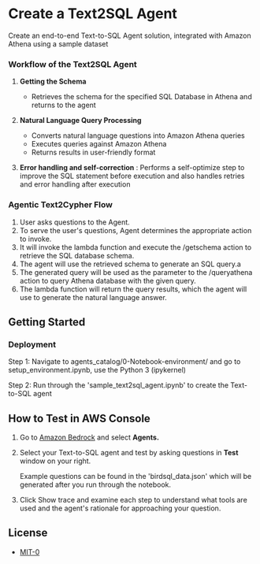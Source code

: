 # Create a Text2SQL Agent

Create an end-to-end Text-to-SQL Agent solution, integrated with Amazon Athena using a sample dataset

### Workflow of the Text2SQL Agent

1. **Getting the Schema**
    - Retrieves the schema for the specified SQL Database in Athena and returns to the agent

2. **Natural Language Query Processing**
    - Converts natural language questions into Amazon Athena queries
    - Executes queries against Amazon Athena
    - Returns results in user-friendly format

3. **Error handling and self-correction** : Performs a self-optimize step to improve the SQL statement before execution and also handles retries and error handling after execution

### Agentic Text2Cypher Flow

1. User asks questions to the Agent.
2. To serve the user's questions, Agent determines the appropriate action to invoke.
3. It will invoke the lambda function and execute the /getschema action to retrieve the SQL database schema.
4. The agent will use the retrieved schema to generate an SQL query.a
5. The generated query will be used as the parameter to the /queryathena action to query Athena database with the given query.
6. The lambda function will return the query results, which the agent will use to generate the natural language answer.

## Getting Started

### Deployment

Step 1: Navigate to agents_catalog/0-Notebook-environment/ and go to setup_environment.ipynb, use the Python 3 (ipykernel)

Step 2: Run through the 'sample_text2sql_agent.ipynb' to create the Text-to-SQL agent

## How to Test in AWS Console

1. Go to [Amazon Bedrock](https://console.aws.amazon.com/bedrock) and select **Agents.**

2. Select your Text-to-SQL agent and test by asking questions in **Test** window on your right. 

    Example questions can be found in the 'birdsql_data.json' which will be generated after you run through the notebook.

3. Click Show trace and examine each step to understand what tools are used and the agent's rationale for approaching your question.

## License

- [MIT-0](/LICENSE)
